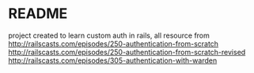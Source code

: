# README
project created to learn custom auth in rails, all resource from
http://railscasts.com/episodes/250-authentication-from-scratch
http://railscasts.com/episodes/250-authentication-from-scratch-revised
http://railscasts.com/episodes/305-authentication-with-warden